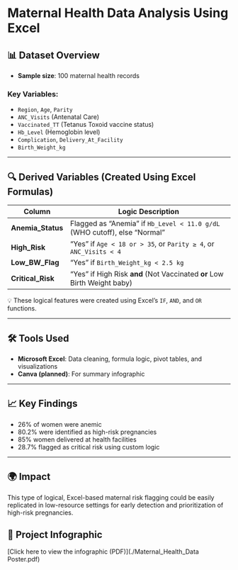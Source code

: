 # Maternal Health Data Analysis Using Excel

## 📊 Dataset Overview
- **Sample size**: 100 maternal health records

### **Key Variables:**
- `Region`, `Age`, `Parity`
- `ANC_Visits` (Antenatal Care)
- `Vaccinated_TT` (Tetanus Toxoid vaccine status)
- `Hb_Level` (Hemoglobin level)
- `Complication`, `Delivery_At_Facility`
- `Birth_Weight_kg`

---

## 🔍 Derived Variables (Created Using Excel Formulas)

| Column         | Logic Description                                                                 |
|----------------|------------------------------------------------------------------------------------|
| **Anemia_Status** | Flagged as “Anemia” if `Hb_Level < 11.0 g/dL` (WHO cutoff), else “Normal”        |
| **High_Risk**      | “Yes” if `Age < 18 or > 35`, or `Parity ≥ 4`, or `ANC_Visits < 4`                 |
| **Low_BW_Flag**    | “Yes” if `Birth_Weight_kg < 2.5 kg`                                               |
| **Critical_Risk**  | “Yes” if High Risk **and** (Not Vaccinated **or** Low Birth Weight baby)        |

💡 These logical features were created using Excel’s `IF`, `AND`, and `OR` functions.

---

## 🛠️ Tools Used
- **Microsoft Excel**: Data cleaning, formula logic, pivot tables, and visualizations  
- **Canva (planned)**: For summary infographic

---

## 📈 Key Findings 
- 26% of women were anemic
- 80.2% were identified as high-risk pregnancies  
- 85% women delivered at health facilities  
- 28.7% flagged as critical risk using custom logic

---

## 🌍 Impact
This type of logical, Excel-based maternal risk flagging could be easily replicated in low-resource settings for early detection and prioritization of high-risk pregnancies.

## 📄 Project Infographic

[Click here to view the infographic (PDF)](./Maternal_Health_Data Poster.pdf)

